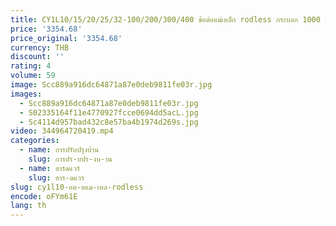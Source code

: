 ```yaml
---
title: CY1L10/15/20/25/32-100/200/300/400 ข้อต่อแม่เหล็ก rodless กระบอก 1000 ยก AceKing ยาวจังหวะกระบอกท่องเที่ยว
price: '3354.68'
price_original: '3354.68'
currency: THB
discount: ''
rating: 4
volume: 59
image: Scc889a916dc64871a87e0deb9811fe03r.jpg
images:
  - Scc889a916dc64871a87e0deb9811fe03r.jpg
  - S02335164f11e4770927fcce0694dd5acL.jpg
  - Sc4114d957bad432c8e57ba4b1974d269s.jpg
video: 344964720419.mp4
categories:
  - name: การปรับปรุงบ้าน
    slug: การปร-บปร-งบ-าน
  - name: ฮาร์ดแวร์
    slug: ฮาร-ดแวร
slug: cy1l10-อต-อแม-เหล-rodless
encode: oFYm61E
lang: th
---
```

  